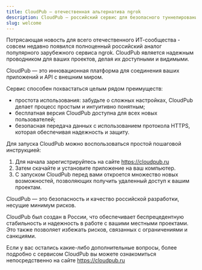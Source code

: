 ```yaml
---
title: CloudPub — отечественная альтернатива ngrok
description: CloudPub — российский сервис для безопасного туннелирования и удаленного доступа к локальным серверам. Идеальная альтернатива ngrok для разработчиков и компаний в России.
slug: welcome
---
```


Потрясающая новость для всего отечественного ИТ-сообщества - совсем недавно появился полноценный российский аналог популярного зарубежного сервиса ngrok. CloudPub является надежным проводником для ваших проектов, делая их доступными и видимыми.

<!-- truncate -->

CloudPub — это инновационная платформа для соединения ваших приложений и API с внешним миром.

Сервис способен похвастаться целым рядом преимуществ:

- простота использования: забудьте о сложных настройках, CloudPub делает процесс простым и интуитивно понятным;
- бесплатная версия CloudPub доступна для всех новых пользователей;
- безопасная передача данных с использованием протокола HTTPS, которая обеспечивая надежность и защиту.

Для запуска CloudPub можно воспользоваться простой пошаговой инструкцией:

1. Для начала зарегистрируйтесь на сайте https://cloudpub.ru
1. Затем скачайте и установите приложение на ваш компьютер.
1. С запуском CloudPub перед вами откроется множество новых возможностей, позволяющих получить удаленный доступ к вашим проектам.

CloudPub — это безопасность и качество российской разработки, несущие минимум рисков.

CloudPub был создан в России, что обеспечивает беспрецедентную стабильность и надежность в работе с вашими местными проектами. Это также позволяет избежать рисков, связанных с ограничениями и санкциями.

Если у вас остались какие-либо дополнительные вопросы, более подробно с сервисом CloudPub вы можете ознакомиться непосредственно на сайте https://cloudpub.ru
